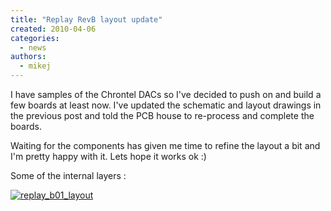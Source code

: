 ```yaml
---
title: "Replay RevB layout update"
created: 2010-04-06
categories: 
  - news
authors: 
  - mikej
---
```


I have samples of the Chrontel DACs so I've decided to push on and build a few boards at least now. I've updated the schematic and layout drawings in the previous post and told the PCB house to re-process and complete the boards.

Waiting for the components has given me time to refine the layout a bit and I'm pretty happy with it. Lets hope it works ok :)

Some of the internal layers :

[![replay_b01_layout](@assets/images/replay_b01_layout.jpg)](http://fpgaarcade.com/wp4/wp-content/uploads/2015/06/replay_b01_layout.jpg)
